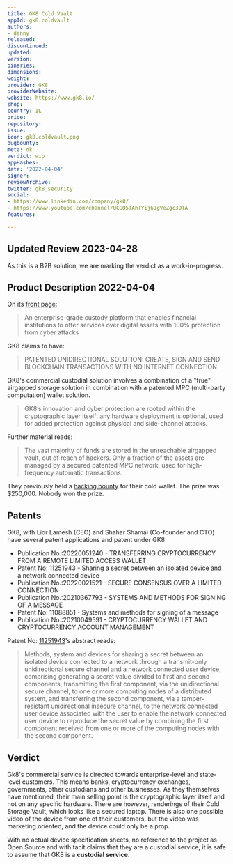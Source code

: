 ```yaml
---
title: GK8 Cold Vault
appId: gk8.coldvault
authors:
- danny
released: 
discontinued: 
updated: 
version: 
binaries: 
dimensions: 
weight: 
provider: GK8
providerWebsite: 
website: https://www.gk8.io/
shop: 
country: IL
price: 
repository: 
issue: 
icon: gk8.coldvault.png
bugbounty: 
meta: ok
verdict: wip
appHashes: 
date: '2022-04-04'
signer: 
reviewArchive: 
twitter: gk8_security
social:
- https://www.linkedin.com/company/gk8/
- https://www.youtube.com/channel/UCGD5TAhTYij6JgVeZgc3QTA
features: 

---
```


## Updated Review 2023-04-28

As this is a B2B solution, we are marking the verdict as a work-in-progress.

## Product Description 2022-04-04

On its [front page](https://www.gk8.io/):

> An enterprise-grade custody platform that enables financial institutions to offer services over digital assets with 100% protection from cyber attacks

GK8 claims to have:

> PATENTED UNIDIRECTIONAL SOLUTION: CREATE, SIGN AND SEND BLOCKCHAIN TRANSACTIONS WITH NO INTERNET CONNECTION

GK8's commercial custodial solution involves a combination of a "true" airgapped storage solution in combination with a patented MPC (multi-party computation) wallet solution. 

> GK8’s innovation and cyber protection are rooted within the cryptographic layer itself: any hardware deployment is optional, used for added protection against physical and side-channel attacks.

Further material reads: 

> The vast majority of funds are stored in the unreachable airgapped vault, out of reach of hackers. Only a fraction of the assets are managed by a secured patented MPC network, used for high-frequency automatic transactions.

They previously held a [hacking bounty](https://hackernoon.com/takeaways-from-our-dollar250000-bounty-for-hacking-our-cold-wallet-cwr632j8) for their cold wallet. The prize was $250,000. Nobody won the prize. 

## Patents 

GK8, with Lior Lamesh (CEO) and Shahar Shamai (Co-founder and CTO) have several patent applications and patent under GK8: 

- Publication No.:20220051240 - TRANSFERRING CRYPTOCURRENCY FROM A REMOTE LIMITED ACCESS WALLET
- Patent No: 11251943 - Sharing a secret between an isolated device and a network connected device
- Publication No.:20220021521 - SECURE CONSENSUS OVER A LIMITED CONNECTION
- Publication No.:20210367793 - SYSTEMS AND METHODS FOR SIGNING OF A MESSAGE
- Patent No: 11088851 - Systems and methods for signing of a message
- Publication No.:20210049591 - CRYPTOCURRENCY WALLET AND CRYPTOCURRENCY ACCOUNT MANAGEMENT

Patent No: [11251943](https://patents.google.com/patent/US11251943B2/en?oq=11251943)'s abstract reads: 

> Methods, system and devices for sharing a secret between an isolated device connected to a network through a transmit-only unidirectional secure channel and a network connected user device, comprising generating a secret value divided to first and second components, transmitting the first component, via the unidirectional secure channel, to one or more computing nodes of a distributed system, and transferring the second component, via a tamper-resistant unidirectional insecure channel, to the network connected user device associated with the user to enable the network connected user device to reproduce the secret value by combining the first component received from one or more of the computing nodes with the second component.

## Verdict

Gk8's commercial service is directed towards enterprise-level and state-level customers. This means banks, cryptocurrency exchanges, governments, other custodians and other businesses. As they themselves have mentioned, their main selling point is the cryptographic layer itself and not on any specific hardware. There are however, renderings of their Cold Storage Vault, which looks like a secured laptop. There is also one possible video of the device from one of their customers, but the video was marketing oriented, and the device could only be a prop.

With no actual device specification sheets, no reference to the project as Open Source and with tacit claims that they are a custodial service, it is safe to assume that GK8 is a **custodial service**.
